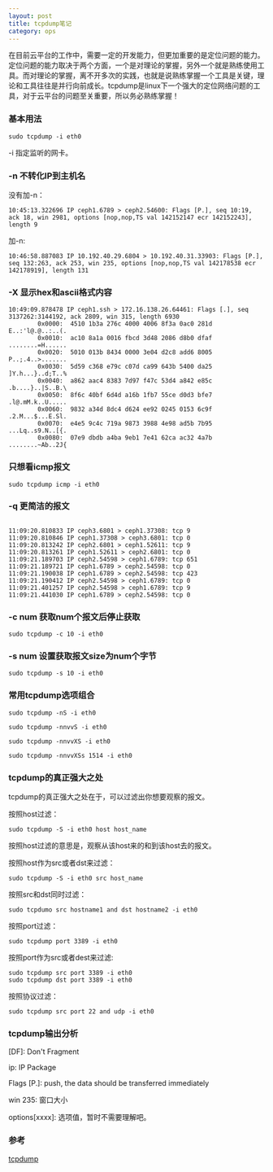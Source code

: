```yaml
---
layout: post
title: tcpdump笔记
category: ops
---
```


在目前云平台的工作中，需要一定的开发能力，但更加重要的是定位问题的能力。定位问题的能力取决于两个方面，一个是对理论的掌握，另外一个就是熟练使用工具。而对理论的掌握，离不开多次的实践，也就是说熟练掌握一个工具是关键，理论和工具往往是并行向前成长。tcpdump是linux下一个强大的定位网络问题的工具，对于云平台的问题至关重要，所以务必熟练掌握！

### 基本用法
```
sudo tcpdump -i eth0
```
-i 指定监听的网卡。

### -n 不转化IP到主机名
没有加-n：
```
10:45:13.322696 IP ceph1.6789 > ceph2.54600: Flags [P.], seq 10:19, ack 18, win 2981, options [nop,nop,TS val 142152147 ecr 142152243], length 9
```
加-n:
```
10:46:58.887083 IP 10.192.40.29.6804 > 10.192.40.31.33903: Flags [P.], seq 132:263, ack 253, win 235, options [nop,nop,TS val 142178538 ecr 142178919], length 131
```

### -X 显示hex和ascii格式内容
```
10:49:09.878478 IP ceph1.ssh > 172.16.138.26.64461: Flags [.], seq 3137262:3144192, ack 2809, win 315, length 6930
        0x0000:  4510 1b3a 276c 4000 4006 8f3a 0ac0 281d  E..:'l@.@..:..(.
        0x0010:  ac10 8a1a 0016 fbcd 3d48 2086 d8b0 dfaf  ........=H......
        0x0020:  5010 013b 8434 0000 3e04 d2c8 add6 8005  P..;.4..>.......
        0x0030:  5d59 c368 e79c c07d ca99 643b 5400 da25  ]Y.h...}..d;T..%
        0x0040:  a862 aac4 8383 7d97 f47c 53d4 a842 e85c  .b....}..|S..B.\
        0x0050:  8f6c 40bf 6d4d a16b 1fb7 55ce d0d3 bfe7  .l@.mM.k..U.....
        0x0060:  9832 a34d 8dc4 d624 ee92 0245 0153 6c9f  .2.M...$...E.Sl.
        0x0070:  e4e5 9c4c 719a 9873 3988 4e98 ad5b 7b95  ...Lq..s9.N..[{.
        0x0080:  07e9 dbdb a4ba 9eb1 7e41 62ca ac32 4a7b  ........~Ab..2J{
```

### 只想看icmp报文
```
sudo tcpdump icmp -i eth0
```

### -q 更简洁的报文 
```

11:09:20.810833 IP ceph3.6801 > ceph1.37308: tcp 9
11:09:20.810846 IP ceph1.37308 > ceph3.6801: tcp 0
11:09:20.813242 IP ceph2.6801 > ceph1.52611: tcp 9
11:09:20.813261 IP ceph1.52611 > ceph2.6801: tcp 0
11:09:21.189703 IP ceph2.54598 > ceph1.6789: tcp 651
11:09:21.189721 IP ceph1.6789 > ceph2.54598: tcp 0
11:09:21.190038 IP ceph1.6789 > ceph2.54598: tcp 423
11:09:21.190412 IP ceph2.54598 > ceph1.6789: tcp 0
11:09:21.401257 IP ceph2.54598 > ceph1.6789: tcp 9
11:09:21.441030 IP ceph1.6789 > ceph2.54598: tcp 0

```

### -c num 获取num个报文后停止获取
```
sudo tcpdump -c 10 -i eth0
```

### -s num 设置获取报文size为num个字节
```
sudo tcpdump -s 10 -i eth0
```

### 常用tcpdump选项组合
```
sudo tcpdump -nS -i eth0

sudo tcpdump -nnvvS -i eth0

sudo tcpdump -nnvvXS -i eth0

sudo tcpdump -nnvvXSs 1514 -i eth0

```

### tcpdump的真正强大之处
tcpdump的真正强大之处在于，可以过滤出你想要观察的报文。

按照host过滤：
```
sudo tcpdump -S -i eth0 host host_name
```
按照host过滤的意思是，观察从该host来的和到该host去的报文。

按照host作为src或者dst来过滤：
```
sudo tcpdump -S -i eth0 src host_name
```

按照src和dst同时过滤：
```
sudo tcpdumo src hostname1 and dst hostname2 -i eth0
```

按照port过滤：
```
sudo tcpdump port 3389 -i eth0
```

按照port作为src或者dest来过滤:
```
sudo tcpdump src port 3389 -i eth0
sudo tcpdump dst port 3389 -i eth0
```

按照协议过滤：
```
sudo tcpdump src port 22 and udp -i eth0
```

### tcpdump输出分析
[DF]: Don't Fragment

ip: IP Package

Flags [P.]: push, the data should be transferred immediately

win 235: 窗口大小

options[xxxx]: 选项值，暂时不需要理解吧。


### 参考
[tcpdump](https://danielmiessler.com/study/tcpdump/)
